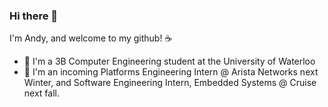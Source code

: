 ### Hi there 👋

I'm Andy, and welcome to my github! ☕  

- 🌱 I'm a 3B Computer Engineering student at the University of Waterloo
- 💼 I'm an incoming Platforms Engineering Intern @ Arista Networks next Winter, and Software Engineering Intern, Embedded Systems @ Cruise next fall.
<!-- 💼 I'm currently seeking a Winter 2022 internship relating to embedded software, and hardware/RTL verification and design
- 🔭 I've previously interned at Nuvation Energy 🔋, VirtaMove 🖥️, and Gov. of Canada 🍁 
- 📫 Let's chat! My website is [here](https://andyren.me) and my resume can be found [here](https://andyren.me/Resume_3B_v7.pdf)
- 💪 Fun fact: I'm an avid athlete - I love to lift weights and running long distances (aiming for a 6 minute mile)

<!--- 👯 I’m currently seeking a Winter 2021 internship in software development
<!--
**ren-andy/ren-andy** is a ✨ _special_ ✨ repository because its `README.md` (this file) appears on your GitHub profile.

Here are some ideas to get you started:

- 🔭 I’m currently working on ...
- 🌱 I’m currently learning ...
- 👯 I’m looking to collaborate on ...
- 🤔 I’m looking for help with ...
- 💬 Ask me about ...
- 📫 How to reach me: ...
- 😄 Pronouns: ...
- ⚡ Fun fact: ...
-->
